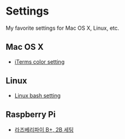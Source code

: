 # Settings
My favorite settings for Mac OS X, Linux, etc.


## Mac OS X
  - [iTerms color setting](https://github.com/iandmyhand/settings/blob/master/sssum.itermcolors)

## Linux
  - [Linux bash setting](https://github.com/iandmyhand/settings/blob/master/Linux.md)

## Raspberry Pi
  - [라즈베리파이 B+, 2B 세팅](https://github.com/iandmyhand/settings/blob/master/RaspberryPi2B.md)
